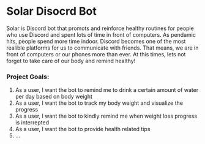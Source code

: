 # Solar Disocrd Bot
Solar is Discord bot that promots and reinforce healthy routines for people who use Discord and spent lots of time in front of computers. As pendamic hits, people spend more time indoor. Discord becomes one of the most realible platforms for us to communicate with friends. That means, we are in front of computers or our phones more than ever. At this times, lets not forget to take care of our body and remind healthy!

### Project Goals:
1. As a user, I want the bot to remind me to drink a certain amount of water per day based on body weight
2. As a user, I want the bot to track my body weight and visualize the progress
3. As a user, I want the bot to kindly remind me when weight loss progress is interrepted
4. As a user, I want the bot to provide health related tips
5. ...
